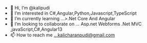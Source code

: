 - 👋 Hi, I’m @kalipudi
- 👀 I’m interested in  C#,Angular,Python,Javascript,TypeScript
- 🌱 I’m currently learning ...>.Net Core And Angular
- 💞️ I’m looking to collaborate on ... Asp.net Webforms .Net MVC ,javaScript,C#,Angular13
- 📫 How to reach me ...kalicharanpudi@gmail.com

<!---
kalipudi/kalipudi is a ✨ special ✨ repository because its `README.md` (this file) appears on your GitHub profile.
You can click the Preview link to take a look at your changes.
--->
